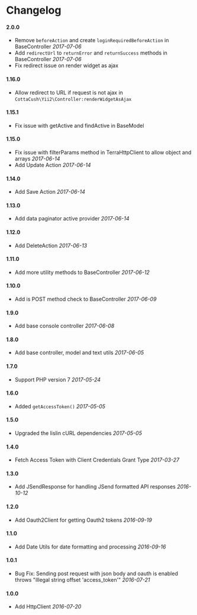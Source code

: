 # Changelog

#### 2.0.0

* Remove `beforeAction` and create `loginRequiredBeforeAction` in BaseController *2017-07-06*
* Add `redirectUrl` to `returnError` and `returnSuccess` methods in BaseController *2017-07-06*
* Fix redirect issue on render widget as ajax

#### 1.16.0

* Allow redirect to URL if request is not ajax in `CottaCush\Yii2\Controller:renderWidgetAsAjax`

#### 1.15.1

* Fix issue with getActive and findActive in BaseModel


#### 1.15.0

* Fix issue with filterParams method in TerraHttpClient to allow object and arrays *2017-06-14*
* Add Update Action *2017-06-14*


#### 1.14.0

* Add Save Action *2017-06-14*


#### 1.13.0

* Add data paginator active provider *2017-06-14*

#### 1.12.0

* Add DeleteAction *2017-06-13*


#### 1.11.0

* Add more utility methods to BaseController *2017-06-12*

#### 1.10.0

* Add is POST method check to BaseController *2017-06-09*


#### 1.9.0

* Add base console controller *2017-06-08*

#### 1.8.0

* Add base controller, model and text utils *2017-06-05*

#### 1.7.0

* Support PHP version 7 *2017-05-24*

#### 1.6.0

* Added `getAccessToken()` *2017-05-05*

#### 1.5.0

* Upgraded the lislin cURL dependencies *2017-05-05*

#### 1.4.0

* Fetch Access Token with Client Credentials Grant Type *2017-03-27*


#### 1.3.0

* Add JSendResponse for handling JSend formatted API responses *2016-10-12*


#### 1.2.0

* Add Oauth2Client for getting Oauth2 tokens *2016-09-19*


#### 1.1.0
* Add Date Utils for date formatting and processing *2016-09-16*

#### 1.0.1

* Bug Fix: Sending post request with json body and oauth is enabled throws "Illegal string offset 'access_token'" *2016-07-21*

#### 1.0.0

* Add HttpClient *2016-07-20*